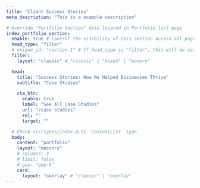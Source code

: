 ```yaml
---
title: "Client Success Stories"
meta_description: "This is a example description"

# Override "Portfolio Section" data located in Portfolio list page
index_portfolio_section:
  enable: true # Control the visibility of this section across all pages where it is used
  head_type: "filter"
  # unique_id: "section-1" # If head_type is "filter", this will be used as the unique id for the filtering.
  filter:
    layout: "classic" # "classic" | "boxed" | "modern"

  head:
    title: "Success Stories: How We Helped Businesses Thrive"
    subtitle: "Case Studies"

    cta_btn:
      enable: true
      label: "See All Case Studies"
      url: "/case-studies"
      rel: ""
      target: ""

  # Check src/types/index.d.ts `ContentList` type
  body:
    content: "portfolio"
    layout: "masonry"
    # columns: 3
    # limit: false
    # gap: "gap-6"
    card:
      layout: "overlay" # "classic" | "overlay"
---
```

